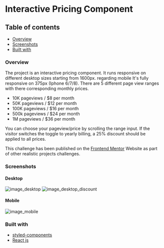 # Interactive Pricing Component 

## Table of contents 

- [Overview](#Overview)
- [Screenshots](#screenshots)
- [Built with](#built-with)


### Overview

The project is an interactive pricing component. It runs responsive on different desktop sizes starting from 1600px. regarding mobile
It's fully responsive on 375px (Iphone 6/7/8). There are 5 different page view ranges with there corresponding monthly prices.

- 10K pageviews / $8 per month
- 50K pageviews / $12 per month
- 100K pageviews / $16 per month
- 500k pageviews / $24 per month
- 1M pageviews / $36 per month

You can choose your pageview/price by scrolling the range input. 
If the visitor switches the toggle to yearly billing, a 25% discount should be applied to all prices.

This challenge has been published on the [Frontend Mentor](https://www.frontendmentor.io/challenges/room-homepage-BtdBY_ENq) Website as part of other realistic projects challenges. 

### Screenshots

#### Desktop
![image_desktop](https://user-images.githubusercontent.com/20302651/114597559-96de1c00-9c99-11eb-9e57-82e035e8b9f1.png)
![image_desktop_discount](https://user-images.githubusercontent.com/20302651/114597622-a9f0ec00-9c99-11eb-9d23-5b35b48d3bf2.png)

#### Mobile
![image_mobile](https://user-images.githubusercontent.com/20302651/114589959-da805800-9c90-11eb-8c7d-72d7dcf91821.png)


### Built with

- [styled-components](https://styled-components.com)
- [React js](https://reactjs.org/) 



